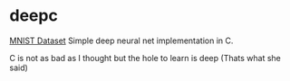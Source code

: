 # deepc

[MNIST Dataset](https://www.kaggle.com/datasets/hojjatk/mnist-dataset)
Simple deep neural net implementation in C.

C is not as bad as I thought but the hole to learn is deep (Thats what she said)
